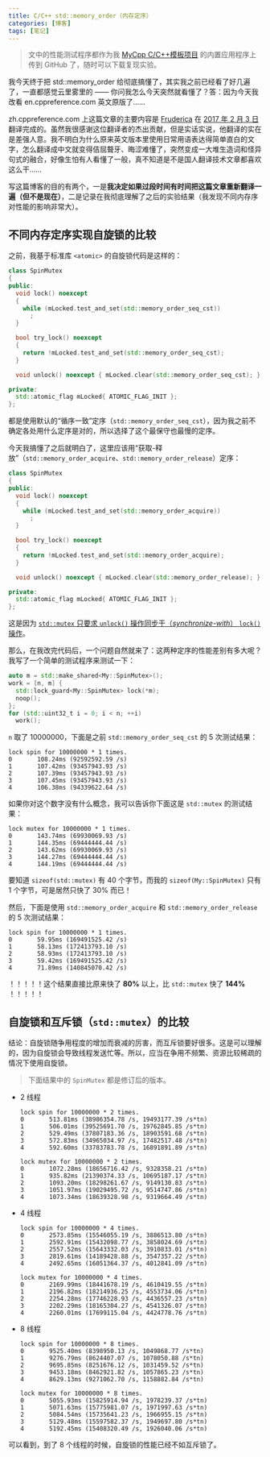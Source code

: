 ```yaml
---
title: C/C++ std::memory_order（内存定序）
categories: [博客]
tags: [笔记]
---
```


> 文中的性能测试程序都作为我 [MyCpp C/C++模板项目](https://github.com/yhgu2000/MyCpp) 的内置应用程序上传到 GitHub 了，随时可以下载复现实验。

我今天终于把 std::memory_order 给彻底搞懂了，其实我之前已经看了好几遍了，一直都感觉云里雾里的 —— 你问我怎么今天突然就看懂了？答：因为今天我改看 en.cppreference.com 英文原版了……

zh.cppreference.com 上这篇文章的主要内容是 [Fruderica](https://zh.cppreference.com/w/User:Fruderica) 在 [2017 年 2 月 3 日](https://zh.cppreference.com/mwiki/index.php?title=cpp%2Fatomic%2Fmemory_order&diff=42022&oldid=42014) 翻译完成的。虽然我很感谢这位翻译者的杰出贡献，但是实话实说，他翻译的实在是差强人意。我不明白为什么原来英文版本里使用日常用语表达得简单直白的文字，怎么翻译成中文就变得佶屈聱牙、晦涩难懂了，突然变成一大堆生造词和怪异句式的融合，好像生怕有人看懂了一般，真不知道是不是国人翻译技术文章都喜欢这么干……

写这篇博客的目的有两个，一是**我决定如果过段时间有时间把这篇文章重新翻译一遍（但不是现在）**，二是记录在我彻底理解了之后的实验结果（我发现不同内存序对性能的影响非常大）。

## 不同内存定序实现自旋锁的比较

之前，我基于标准库 `<atomic>` 的自旋锁代码是这样的：

```cpp
class SpinMutex
{
public:
  void lock() noexcept
  {
    while (mLocked.test_and_set(std::memory_order_seq_cst))
      ;
  }

  bool try_lock() noexcept
  {
    return !mLocked.test_and_set(std::memory_order_seq_cst);
  }

  void unlock() noexcept { mLocked.clear(std::memory_order_seq_cst); }

private:
  std::atomic_flag mLocked{ ATOMIC_FLAG_INIT };
};
```

都是使用默认的“循序一致”定序（`std::memory_order_seq_cst`），因为我之前不确定各处用什么定序是对的，所以选择了这个最保守也最慢的定序。

今天我搞懂了之后就明白了，这里应该用“获取-释放”（`std::memory_order_acquire`、`std::memory_order_release`）定序：

```cpp
class SpinMutex
{
public:
  void lock() noexcept
  {
    while (mLocked.test_and_set(std::memory_order_acquire))
      ;
  }

  bool try_lock() noexcept
  {
    return !mLocked.test_and_set(std::memory_order_acquire);
  }

  void unlock() noexcept { mLocked.clear(std::memory_order_release); }

private:
  std::atomic_flag mLocked{ ATOMIC_FLAG_INIT };
};
```

这是因为 [`std::mutex` 只要求 `unlock()` 操作同步于（_synchronize-with_） `lock()` 操作](https://en.cppreference.com/w/cpp/thread/mutex/lock)。

那么，在我改完代码后，一个问题自然就来了：这两种定序的性能差别有多大呢？我写了一个简单的测试程序来测试一下：

```cpp
auto m = std::make_shared<My::SpinMutex>();
work = [n, m] {
  std::lock_guard<My::SpinMutex> lock(*m);
  noop();
};
for (std::uint32_t i = 0; i < n; ++i)
  work();
```

`n` 取了 10000000，下面是之前 `std::memory_order_seq_cst` 的 5 次测试结果：

```
lock spin for 10000000 * 1 times.
0       108.24ms (92592592.59 /s)
1       107.42ms (93457943.93 /s)
2       107.39ms (93457943.93 /s)
3       107.45ms (93457943.93 /s)
4       106.38ms (94339622.64 /s)
```

如果你对这个数字没有什么概念，我可以告诉你下面这是 `std::mutex` 的测试结果：

```
lock mutex for 10000000 * 1 times.
0       143.74ms (69930069.93 /s)
1       144.35ms (69444444.44 /s)
2       143.62ms (69930069.93 /s)
3       144.27ms (69444444.44 /s)
4       144.19ms (69444444.44 /s)
```

要知道 `sizeof(std::mutex)` 有 40 个字节，而我的 `sizeof(My::SpinMutex)` 只有 1 个字节，可是居然只快了 30% 而已！

然后，下面是使用 `std::memory_order_acquire` 和 `std::memory_order_release` 的 5 次测试结果：

```
lock spin for 10000000 * 1 times.
0       59.95ms (169491525.42 /s)
1       58.13ms (172413793.10 /s)
2       58.93ms (172413793.10 /s)
3       59.42ms (169491525.42 /s)
4       71.89ms (140845070.42 /s)
```

！！！！！这个结果直接比原来快了 **80%** 以上，比 `std::mutex` 快了 **144%** ！！！！！

## 自旋锁和互斥锁（`std::mutex`）的比较

结论：自旋锁随争用程度的增加而衰减的厉害，而互斥锁要好很多。这是可以理解的，因为自旋锁会导致线程发送忙等。所以，应当在争用不频繁、资源比较稀疏的情况下使用自旋锁。

> 下面结果中的 `SpinMutex` 都是修订后的版本。

- 2 线程

  ```
  lock spin for 10000000 * 2 times.
  0       513.81ms (38986354.78 /s, 19493177.39 /s*tn)
  1       506.01ms (39525691.70 /s, 19762845.85 /s*tn)
  2       529.49ms (37807183.36 /s, 18903591.68 /s*tn)
  3       572.83ms (34965034.97 /s, 17482517.48 /s*tn)
  4       592.60ms (33783783.78 /s, 16891891.89 /s*tn)

  lock mutex for 10000000 * 2 times.
  0       1072.28ms (18656716.42 /s, 9328358.21 /s*tn)
  1       935.82ms (21390374.33 /s, 10695187.17 /s*tn)
  2       1093.20ms (18298261.67 /s, 9149130.83 /s*tn)
  3       1051.97ms (19029495.72 /s, 9514747.86 /s*tn)
  4       1073.34ms (18639328.98 /s, 9319664.49 /s*tn)
  ```

- 4 线程

  ```
  lock spin for 10000000 * 4 times.
  0       2573.85ms (15546055.19 /s, 3886513.80 /s*tn)
  1       2592.91ms (15432098.77 /s, 3858024.69 /s*tn)
  2       2557.52ms (15643332.03 /s, 3910833.01 /s*tn)
  3       2819.61ms (14189428.88 /s, 3547357.22 /s*tn)
  4       2492.65ms (16051364.37 /s, 4012841.09 /s*tn)

  lock mutex for 10000000 * 4 times.
  0       2169.99ms (18441678.19 /s, 4610419.55 /s*tn)
  1       2196.82ms (18214936.25 /s, 4553734.06 /s*tn)
  2       2254.28ms (17746228.93 /s, 4436557.23 /s*tn)
  3       2202.29ms (18165304.27 /s, 4541326.07 /s*tn)
  4       2260.01ms (17699115.04 /s, 4424778.76 /s*tn)
  ```

- 8 线程

  ```
  lock spin for 10000000 * 8 times.
  0       9525.40ms (8398950.13 /s, 1049868.77 /s*tn)
  1       9276.79ms (8624407.07 /s, 1078050.88 /s*tn)
  2       9695.85ms (8251676.12 /s, 1031459.52 /s*tn)
  3       9453.18ms (8462921.82 /s, 1057865.23 /s*tn)
  4       8629.13ms (9271062.70 /s, 1158882.84 /s*tn)

  lock mutex for 10000000 * 8 times.
  0       5055.93ms (15825914.94 /s, 1978239.37 /s*tn)
  1       5071.63ms (15775981.07 /s, 1971997.63 /s*tn)
  2       5084.54ms (15735641.23 /s, 1966955.15 /s*tn)
  3       5129.48ms (15597582.37 /s, 1949697.80 /s*tn)
  4       5192.45ms (15408320.49 /s, 1926040.06 /s*tn)
  ```

可以看到，到了 8 个线程的时候，自旋锁的性能已经不如互斥锁了。
